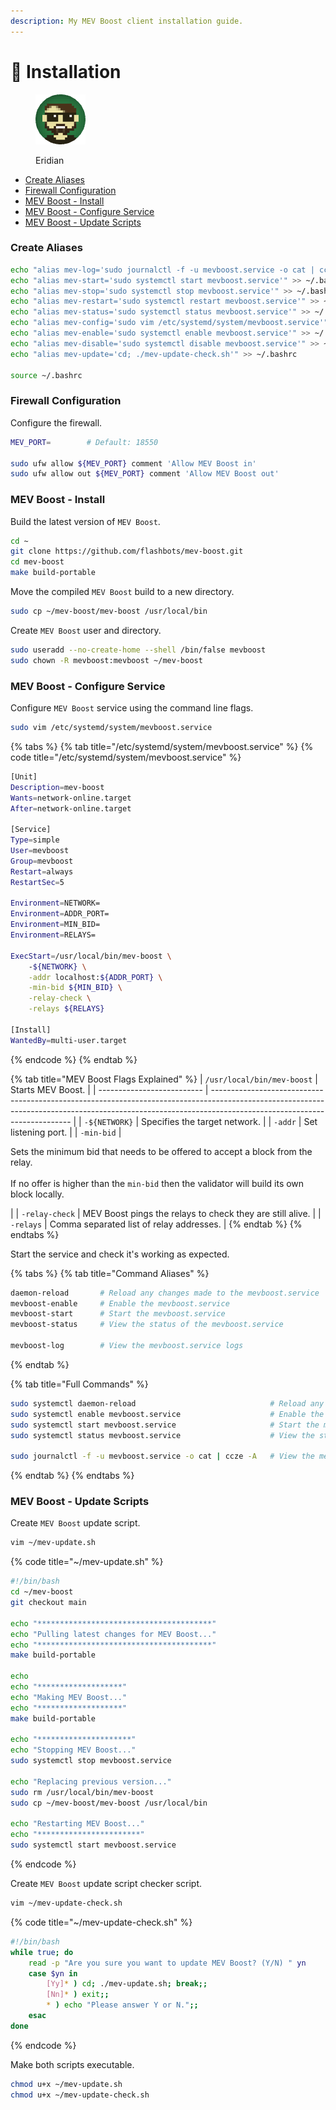 ```yaml
---
description: My MEV Boost client installation guide.
---
```


# 💾 Installation

<figure><img src="https://raw.githubusercontent.com/DVStakers/docs/main/.gitbook/assets/Eridian.png" alt=""><figcaption><p>Eridian</p></figcaption></figure>

* [Create Aliases](installation.md#create-aliases)
* [Firewall Configuration](installation.md#firewall-configuration)
* [MEV Boost - Install](installation.md#mev-boost-install)
* [MEV Boost - Configure Service](installation.md#mev-boost-configure-service)
* [MEV Boost - Update Scripts](installation.md#mev-boost-update-scripts)

### Create Aliases

```bash
echo "alias mev-log='sudo journalctl -f -u mevboost.service -o cat | ccze -A'" >> ~/.bashrc
echo "alias mev-start='sudo systemctl start mevboost.service'" >> ~/.bashrc
echo "alias mev-stop='sudo systemctl stop mevboost.service'" >> ~/.bashrc
echo "alias mev-restart='sudo systemctl restart mevboost.service'" >> ~/.bashrc
echo "alias mev-status='sudo systemctl status mevboost.service'" >> ~/.bashrc
echo "alias mev-config='sudo vim /etc/systemd/system/mevboost.service'" >> ~/.bashrc
echo "alias mev-enable='sudo systemctl enable mevboost.service'" >> ~/.bashrc
echo "alias mev-disable='sudo systemctl disable mevboost.service'" >> ~/.bashrc
echo "alias mev-update='cd; ./mev-update-check.sh'" >> ~/.bashrc

source ~/.bashrc
```

### Firewall Configuration

Configure the firewall.

```bash
MEV_PORT=        # Default: 18550

sudo ufw allow ${MEV_PORT} comment 'Allow MEV Boost in'
sudo ufw allow out ${MEV_PORT} comment 'Allow MEV Boost out'
```

### MEV Boost - Install

Build the latest version of `MEV Boost`.

```bash
cd ~
git clone https://github.com/flashbots/mev-boost.git
cd mev-boost
make build-portable
```

Move the compiled `MEV Boost` build to a new directory.

```bash
sudo cp ~/mev-boost/mev-boost /usr/local/bin
```

Create `MEV Boost` user and directory.

```bash
sudo useradd --no-create-home --shell /bin/false mevboost
sudo chown -R mevboost:mevboost ~/mev-boost
```

### MEV Boost - Configure Service

Configure `MEV Boost` service using the command line flags.

```bash
sudo vim /etc/systemd/system/mevboost.service
```

{% tabs %}
{% tab title="/etc/systemd/system/mevboost.service" %}
{% code title="/etc/systemd/system/mevboost.service" %}
```bash
[Unit]
Description=mev-boost
Wants=network-online.target
After=network-online.target

[Service]
Type=simple
User=mevboost
Group=mevboost
Restart=always
RestartSec=5

Environment=NETWORK=
Environment=ADDR_PORT=
Environment=MIN_BID=
Environment=RELAYS=

ExecStart=/usr/local/bin/mev-boost \
    -${NETWORK} \
    -addr localhost:${ADDR_PORT} \
    -min-bid ${MIN_BID} \
    -relay-check \
    -relays ${RELAYS}

[Install]
WantedBy=multi-user.target
```
{% endcode %}
{% endtab %}

{% tab title="MEV Boost Flags Explained" %}
| `/usr/local/bin/mev-boost` | Starts MEV Boost.                                                                                                                                                                                       |
| -------------------------- | ------------------------------------------------------------------------------------------------------------------------------------------------------------------------------------------------------- |
| `-${NETWORK}`              | Specifies the target network.                                                                                                                                                                           |
| `-addr`                    | Set listening port.                                                                                                                                                                                     |
| `-min-bid`                 | <p>Sets the minimum bid that needs to be offered to accept a block from the relay.<br><br>If no offer is higher than the <code>min-bid</code> then the validator will build its own block locally. </p> |
| `-relay-check`             | MEV Boost pings the relays to check they are still alive.                                                                                                                                               |
| `-relays`                  | Comma separated list of relay addresses.                                                                                                                                                                |
{% endtab %}
{% endtabs %}

Start the service and check it's working as expected.

{% tabs %}
{% tab title="Command Aliases" %}
```bash
daemon-reload       # Reload any changes made to the mevboost.service
mevboost-enable     # Enable the mevboost.service
mevboost-start      # Start the mevboost.service
mevboost-status     # View the status of the mevboost.service

mevboost-log        # View the mevboost.service logs
```
{% endtab %}

{% tab title="Full Commands" %}
```bash
sudo systemctl daemon-reload                              # Reload any changes made to the mevboost.service
sudo systemctl enable mevboost.service                    # Enable the mevboost.service
sudo systemctl start mevboost.service                     # Start the mevboost.service
sudo systemctl status mevboost.service                    # View the status of the mevboost.service

sudo journalctl -f -u mevboost.service -o cat | ccze -A   # View the mevboost.service logs
```
{% endtab %}
{% endtabs %}

### MEV Boost - Update Scripts

Create `MEV Boost` update script.

```bash
vim ~/mev-update.sh
```

{% code title="~/mev-update.sh" %}
```bash
#!/bin/bash
cd ~/mev-boost
git checkout main

echo "***************************************"
echo "Pulling latest changes for MEV Boost..."
echo "***************************************"
make build-portable

echo
echo "*******************"
echo "Making MEV Boost..."
echo "*******************"
make build-portable

echo "*********************"
echo "Stopping MEV Boost..."
sudo systemctl stop mevboost.service

echo "Replacing previous version..."
sudo rm /usr/local/bin/mev-boost
sudo cp ~/mev-boost/mev-boost /usr/local/bin

echo "Restarting MEV Boost..."
echo "***********************"
sudo systemctl start mevboost.service
```
{% endcode %}

Create `MEV Boost` update script checker script.

```bash
vim ~/mev-update-check.sh
```

{% code title="~/mev-update-check.sh" %}
```bash
#!/bin/bash
while true; do
    read -p "Are you sure you want to update MEV Boost? (Y/N) " yn
    case $yn in
        [Yy]* ) cd; ./mev-update.sh; break;;
        [Nn]* ) exit;;
        * ) echo "Please answer Y or N.";;
    esac
done
```
{% endcode %}

Make both scripts executable.

```bash
chmod u+x ~/mev-update.sh
chmod u+x ~/mev-update-check.sh
```
